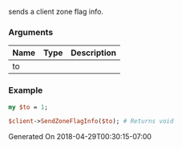 sends a client zone flag info.
### Arguments
**Name**|**Type**|**Description**
:---|:---|:---
to||

### Example

```perl
my $to = 1;

$client->SendZoneFlagInfo($to); # Returns void
```


Generated On 2018-04-29T00:30:15-07:00